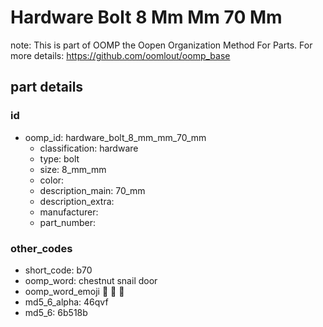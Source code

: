# Hardware Bolt 8 Mm Mm 70 Mm  

note: This is part of OOMP the Oopen Organization Method For Parts. For more details: https://github.com/oomlout/oomp_base

##  part details





### id
* oomp_id: hardware_bolt_8_mm_mm_70_mm
  * classification: hardware
  * type: bolt
  * size: 8_mm_mm
  * color: 
  * description_main: 70_mm
  * description_extra: 
  * manufacturer: 
  * part_number: 

### other_codes
* short_code: b70
* oomp_word: chestnut snail door
* oomp_word_emoji :chestnut: :snail: :door:
* md5_6_alpha: 46qvf
* md5_6: 6b518b